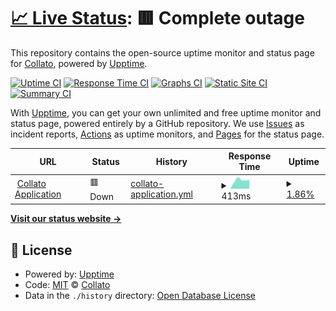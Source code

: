 # [📈 Live Status](https://collato.github.io/status): <!--live status--> **🟥 Complete outage**

This repository contains the open-source uptime monitor and status page for [Collato](https://collato.com), powered by [Upptime](https://github.com/upptime/upptime).

[![Uptime CI](https://github.com/collato/status/workflows/Uptime%20CI/badge.svg)](https://github.com/collato/status/actions?query=workflow%3A%22Uptime+CI%22)
[![Response Time CI](https://github.com/collato/status/workflows/Response%20Time%20CI/badge.svg)](https://github.com/collato/status/actions?query=workflow%3A%22Response+Time+CI%22)
[![Graphs CI](https://github.com/collato/status/workflows/Graphs%20CI/badge.svg)](https://github.com/collato/status/actions?query=workflow%3A%22Graphs+CI%22)
[![Static Site CI](https://github.com/collato/status/workflows/Static%20Site%20CI/badge.svg)](https://github.com/collato/status/actions?query=workflow%3A%22Static+Site+CI%22)
[![Summary CI](https://github.com/collato/status/workflows/Summary%20CI/badge.svg)](https://github.com/collato/status/actions?query=workflow%3A%22Summary+CI%22)

With [Upptime](https://upptime.js.org), you can get your own unlimited and free uptime monitor and status page, powered entirely by a GitHub repository. We use [Issues](https://github.com/collato/status/issues) as incident reports, [Actions](https://github.com/collato/status/actions) as uptime monitors, and [Pages](https://collato.github.io/status) for the status page.

<!--start: status pages-->
<!-- This summary is generated by Upptime (https://github.com/upptime/upptime) -->
<!-- Do not edit this manually, your changes will be overwritten -->
<!-- prettier-ignore -->
| URL | Status | History | Response Time | Uptime |
| --- | ------ | ------- | ------------- | ------ |
| <img alt="" src="https://icons.duckduckgo.com/ip3/api.collato.com.ico" height="13"> [Collato Application](https://api.collato.com/health-check) | 🟥 Down | [collato-application.yml](https://github.com/collato/status/commits/HEAD/history/collato-application.yml) | <details><summary><img alt="Response time graph" src="./graphs/collato-application/response-time-week.png" height="20"> 413ms</summary><br><a href="https://collato.github.io/status/history/collato-application"><img alt="Response time 413" src="https://img.shields.io/endpoint?url=https%3A%2F%2Fraw.githubusercontent.com%2Fcollato%2Fstatus%2FHEAD%2Fapi%2Fcollato-application%2Fresponse-time.json"></a><br><a href="https://collato.github.io/status/history/collato-application"><img alt="24-hour response time 426" src="https://img.shields.io/endpoint?url=https%3A%2F%2Fraw.githubusercontent.com%2Fcollato%2Fstatus%2FHEAD%2Fapi%2Fcollato-application%2Fresponse-time-day.json"></a><br><a href="https://collato.github.io/status/history/collato-application"><img alt="7-day response time 413" src="https://img.shields.io/endpoint?url=https%3A%2F%2Fraw.githubusercontent.com%2Fcollato%2Fstatus%2FHEAD%2Fapi%2Fcollato-application%2Fresponse-time-week.json"></a><br><a href="https://collato.github.io/status/history/collato-application"><img alt="30-day response time 413" src="https://img.shields.io/endpoint?url=https%3A%2F%2Fraw.githubusercontent.com%2Fcollato%2Fstatus%2FHEAD%2Fapi%2Fcollato-application%2Fresponse-time-month.json"></a><br><a href="https://collato.github.io/status/history/collato-application"><img alt="1-year response time 413" src="https://img.shields.io/endpoint?url=https%3A%2F%2Fraw.githubusercontent.com%2Fcollato%2Fstatus%2FHEAD%2Fapi%2Fcollato-application%2Fresponse-time-year.json"></a></details> | <details><summary><a href="https://collato.github.io/status/history/collato-application">1.86%</a></summary><a href="https://collato.github.io/status/history/collato-application"><img alt="All-time uptime 1.86%" src="https://img.shields.io/endpoint?url=https%3A%2F%2Fraw.githubusercontent.com%2Fcollato%2Fstatus%2FHEAD%2Fapi%2Fcollato-application%2Fuptime.json"></a><br><a href="https://collato.github.io/status/history/collato-application"><img alt="24-hour uptime 0.00%" src="https://img.shields.io/endpoint?url=https%3A%2F%2Fraw.githubusercontent.com%2Fcollato%2Fstatus%2FHEAD%2Fapi%2Fcollato-application%2Fuptime-day.json"></a><br><a href="https://collato.github.io/status/history/collato-application"><img alt="7-day uptime 1.86%" src="https://img.shields.io/endpoint?url=https%3A%2F%2Fraw.githubusercontent.com%2Fcollato%2Fstatus%2FHEAD%2Fapi%2Fcollato-application%2Fuptime-week.json"></a><br><a href="https://collato.github.io/status/history/collato-application"><img alt="30-day uptime 1.86%" src="https://img.shields.io/endpoint?url=https%3A%2F%2Fraw.githubusercontent.com%2Fcollato%2Fstatus%2FHEAD%2Fapi%2Fcollato-application%2Fuptime-month.json"></a><br><a href="https://collato.github.io/status/history/collato-application"><img alt="1-year uptime 1.86%" src="https://img.shields.io/endpoint?url=https%3A%2F%2Fraw.githubusercontent.com%2Fcollato%2Fstatus%2FHEAD%2Fapi%2Fcollato-application%2Fuptime-year.json"></a></details>

<!--end: status pages-->

[**Visit our status website →**](https://collato.github.io/status)

## 📄 License

- Powered by: [Upptime](https://github.com/upptime/upptime)
- Code: [MIT](./LICENSE) © [Collato](https://collato.com)
- Data in the `./history` directory: [Open Database License](https://opendatacommons.org/licenses/odbl/1-0/)
